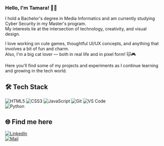 ### Hello, I'm Tamara! 👩‍💻

I hold a Bachelor's degree in Media Informatics and am currently studying Cyber Security in my Master's program.  
My interests lie at the intersection of technology, creativity, and visual design.

I love working on cute games, thoughtful UI/UX concepts, and anything that involves a bit of fun and charm.  
Also, I'm a big cat lover — both in real life and in pixel form! 🐱🎮

Here you'll find some of my projects and experiments as I continue learning and growing in the tech world.

## 🛠️ Tech Stack

![HTML5](https://img.shields.io/badge/-HTML5-E34F26?style=flat&logo=html5&logoColor=white) ![CSS3](https://img.shields.io/badge/-CSS3-1572B6?style=flat&logo=css3&logoColor=white)  ![JavaScript](https://img.shields.io/badge/-JavaScript-F7DF1E?style=flat&logo=javascript&logoColor=black)  ![Git](https://img.shields.io/badge/-Git-F05032?style=flat&logo=git&logoColor=white)  ![VS Code](https://img.shields.io/badge/-VS%20Code-007ACC?style=flat&logo=visual-studio-code&logoColor=white)  
![Python](https://img.shields.io/badge/-Python-3776AB?style=flat&logo=python&logoColor=white)


## 🌐 Find me here

[![LinkedIn](https://img.shields.io/badge/-LinkedIn-0A66C2?style=flat&logo=linkedin&logoColor=white)](https://www.linkedin.com/in/Tamara-Neufeld)  
[![Mail](https://img.shields.io/badge/-Email-D14836?style=flat&logo=gmail&logoColor=white)](mailto:tamara.neufeld@icloud.com)
